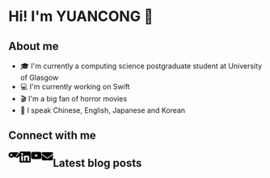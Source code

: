# Hi! I'm YUANCONG 🍟

## About me
- 🎓 I'm currently a computing science postgraduate student at University of Glasgow
- 💻 I'm currently working on Swift
- 🎬 I'm a big fan of horror movies
- 💬 I speak Chinese, English, Japanese and Korean

## Connect with me
[<img align="left" alt="YUANCONG" width="22px" src="img/gamepad-solid.svg">][website]
[<img align="left" alt="YUANCONG" width="22px" src="img/linkedin-brands.svg">][linkedin]
[<img align="left" alt="YUANCONG" width="22px" src="img/youtube-brands.svg">][youtube]
[<img align="left" alt="YUANCONG" width="22px" src="img/envelope-solid.svg">][mail]

[website]: https://www.yuan-cong.com
[linkedin]: https://www.linkedin.com/in/yuancong-liu/
[youtube]: https://www.youtube.com/channel/UCbTbqyNbV_T_jhdRMSCf5Og
[mail]: mailto:yuanc129.liu@yahoo.com

## Latest blog posts
<!-- BLOG-POST-LIST:START -->
<!-- BLOG-POST-LIST:END -->